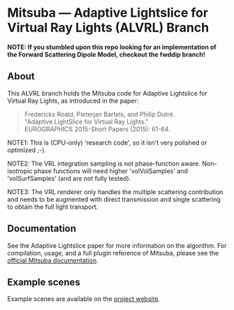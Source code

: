 Mitsuba — Adaptive Lightslice for Virtual Ray Lights (ALVRL) Branch
===================================================================

**NOTE: If you stumbled upon this repo looking for an implementation of the 
Forward Scattering Dipole Model, checkout the fwddip branch!**

## About

This ALVRL branch holds the Mitsuba code for Adaptive Lightslice for 
Virtual Ray Lights, as introduced in the paper:

> Frederickx Roald, Pieterjan Bartels, and Philip Dutré.  
> "Adaptive LightSlice for Virtual Ray Lights."  
> EUROGRAPHICS 2015-Short Papers (2015): 61-64.  

NOTE1: This is (CPU-only) 'research code', so it isn't very polished or 
optimized ;-).

NOTE2: The VRL integration sampling is not phase-function aware. 
Non-isotropic phase functions will need higher 'volVolSamples' and 
'volSurfSamples' (and are not fully tested).

NOTE3: The VRL renderer only handles the multiple scattering contribution 
and needs to be augmented with direct transmission and single scattering to 
obtain the full light transport.


## Documentation

See the Adaptive Lightslice paper for more information on the algorithm.
For compilation, usage, and a full plugin reference of Mitsuba, please see 
the [official Mitsuba documentation](http://mitsuba-renderer.org/docs.html).


## Example scenes

Example scenes are available on the
[project website](http://graphics.cs.kuleuven.be/publications/FBD15ALVRL/).


